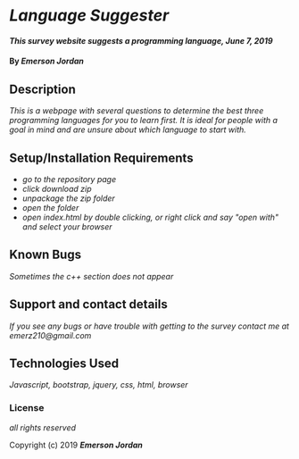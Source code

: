 # _Language Suggester_

#### _This survey website suggests a programming language, June 7, 2019_

#### By _Emerson Jordan_

## Description

_This is a webpage with several questions to determine the best three programming languages for you to learn first. It is ideal for people with a goal in mind and are unsure about which language to start with._

## Setup/Installation Requirements

* _go to the repository page_
* _click download zip_
* _unpackage the zip folder_
* _open the folder_
* _open index.html by double clicking, or right click and say "open with" and select your browser_

## Known Bugs

_Sometimes the c++ section does not appear_

## Support and contact details

_If you see any bugs or have trouble with getting to the survey contact me at emerz210@gmail.com_

## Technologies Used

_Javascript, bootstrap, jquery, css, html, browser_

### License

*all rights reserved*

Copyright (c) 2019 **_Emerson Jordan_**
